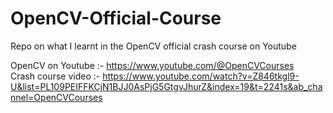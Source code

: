 # OpenCV-Official-Course
Repo on what I learnt in the OpenCV official crash course on Youtube

OpenCV on Youtube :- https://www.youtube.com/@OpenCVCourses
<br>
Crash course video :- https://www.youtube.com/watch?v=Z846tkgl9-U&list=PL109PEIFFKCjN1BJJ0AsPjG5GtgvJhurZ&index=19&t=2241s&ab_channel=OpenCVCourses
